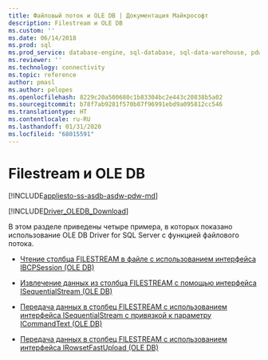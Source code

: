 ```yaml
---
title: Файловый поток и OLE DB | Документация Майкрософт
description: Filestream и OLE DB
ms.custom: ''
ms.date: 06/14/2018
ms.prod: sql
ms.prod_service: database-engine, sql-database, sql-data-warehouse, pdw
ms.reviewer: ''
ms.technology: connectivity
ms.topic: reference
author: pmasl
ms.author: pelopes
ms.openlocfilehash: 8229c20a500680c1b83304bc2e443c20838b5a02
ms.sourcegitcommit: b78f7ab9281f570b87f96991ebd9a095812cc546
ms.translationtype: HT
ms.contentlocale: ru-RU
ms.lasthandoff: 01/31/2020
ms.locfileid: "68015591"
---
```

# <a name="filestream-and-ole-db"></a>Filestream и OLE DB
[!INCLUDE[appliesto-ss-asdb-asdw-pdw-md](../../../../includes/appliesto-ss-asdb-asdw-pdw-md.md)]

[!INCLUDE[Driver_OLEDB_Download](../../../../includes/driver_oledb_download.md)]

  В этом разделе приведены четыре примера, в которых показано использование OLE DB Driver for SQL Server с функцией файлового потока.  
  
-   [Чтение столбца FILESTREAM в файле с использованием интерфейса IBCPSession &#40;OLE DB&#41;](../../../oledb/ole-db-how-to/filestream/read-a-filestream-column-to-file-using-ibcpsession-ole-db.md)  
  
-   [Извлечение данных из столбца FILESTREAM с помощью интерфейса ISequentialStream &#40;OLE DB&#41;](../../../oledb/ole-db-how-to/filestream/retrieve-data-from-a-filestream-column-using-isequentialstream-ole-db.md)  
  
-   [Передача данных в столбец FILESTREAM с использованием интерфейса ISequentialStream с привязкой к параметру ICommandText &#40;OLE DB&#41;](../../../oledb/ole-db-how-to/filestream/send-data-to-filestream-isequentialstream-bound-to-icommandtext.md)  
  
-   [Передача данных в столбец FILESTREAM с использованием интерфейса IRowsetFastUpload &#40;OLE DB&#41;](../../../oledb/ole-db-how-to/filestream/send-data-to-a-filestream-column-using-irowsetfastupload-ole-db.md)  
  
  
